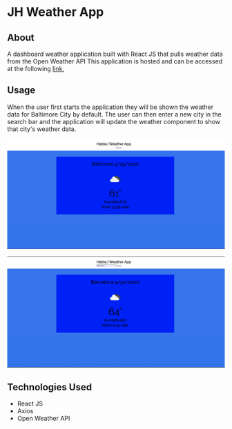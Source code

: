# JH Weather App


## About
A dashboard weather application built with React JS that pulls weather data from the Open Weather API 
This application is hosted and can be accessed at the following [link.](https://jhweather.netlify.app/)

## Usage
When the user first starts the application they will be shown the weather data for Baltimore City by default. The user can then enter a new city in the search bar and the application will update the weather component to show that city's weather data.

![Weather App 1](src/img/Rweather1.png)

![Weather App 2](src/img/Rweather2.png)

## Technologies Used
* React JS
* Axios
* Open Weather API